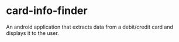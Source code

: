 # card-info-finder
An android application that extracts data from a debit/credit card and displays it to the user.
